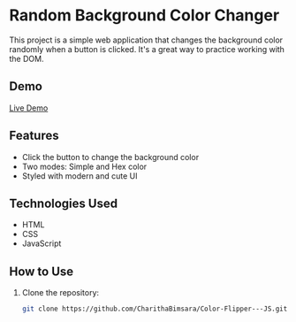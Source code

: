 # Random Background Color Changer

This project is a simple web application that changes the background color randomly when a button is clicked. It's a great way to practice working with the DOM.

## Demo

[Live Demo](https://charithabimsara.github.io/Random-Background-Color-Changer/)

## Features
- Click the button to change the background color  
- Two modes: Simple and Hex color  
- Styled with modern and cute UI  

## Technologies Used
- HTML  
- CSS  
- JavaScript  

## How to Use
1. Clone the repository:  
   ```sh
   git clone https://github.com/CharithaBimsara/Color-Flipper---JS.git
